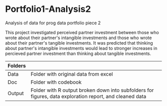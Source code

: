# Portfolio1-Analysis2
Analysis of data for prog data portfolio piece 2

This project investigated perceived partner investment between those who wrote about their partner's intangible investments and those who wrote about their partner's tangible investments. It was predicted that thinking about partner's intangible investments would lead to stronger increases in percieved partner investment than thinking about tangible investments.  

| Folders | |
| ----------- |---------------------|
| Data | Folder with original data from excel |
| Doc | Folder with codebook |
| Output | Folder with R output broken down into subfolders for figures, data exploration report, and cleaned data |




